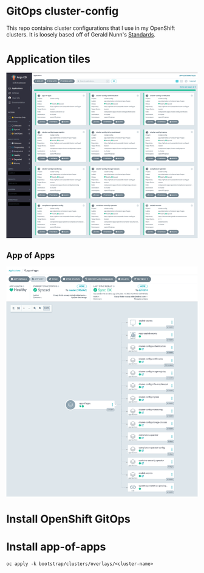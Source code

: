 # GitOps cluster-config

This repo contains cluster configurations that I use in my OpenShift clusters.  It is loosely based off of Gerald Nunn's [Standards](https://github.com/gnunn-gitops/standards).

# Application tiles
![alt text](https://raw.githubusercontent.com/caseyrobb/cluster-config/master/argotiles.png)

## App of Apps
![alt text](https://raw.githubusercontent.com/caseyrobb/cluster-config/master/appofapps.png)

# Install OpenShift GitOps


# Install app-of-apps

```
oc apply -k bootstrap/clusters/overlays/<cluster-name>
```
